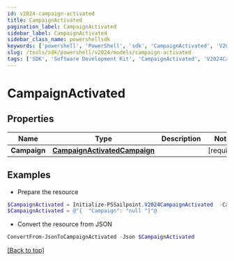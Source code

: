 ```yaml
---
id: v2024-campaign-activated
title: CampaignActivated
pagination_label: CampaignActivated
sidebar_label: CampaignActivated
sidebar_class_name: powershellsdk
keywords: ['powershell', 'PowerShell', 'sdk', 'CampaignActivated', 'V2024CampaignActivated'] 
slug: /tools/sdk/powershell/v2024/models/campaign-activated
tags: ['SDK', 'Software Development Kit', 'CampaignActivated', 'V2024CampaignActivated']
---
```



# CampaignActivated

## Properties

Name | Type | Description | Notes
------------ | ------------- | ------------- | -------------
**Campaign** | [**CampaignActivatedCampaign**](campaign-activated-campaign) |  | [required]

## Examples

- Prepare the resource
```powershell
$CampaignActivated = Initialize-PSSailpoint.V2024CampaignActivated  -Campaign null
$CampaignActivated = @"{  "Campaign": "null "}"@
```

- Convert the resource from JSON
```powershell
ConvertFrom-JsonToCampaignActivated -Json $CampaignActivated
```


[[Back to top]](#) 

